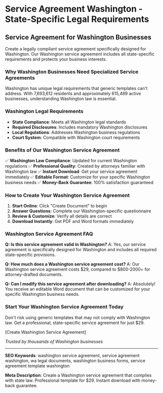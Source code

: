 # Service Agreement Washington - State-Specific Legal Requirements

## Service Agreement for Washington Businesses

Create a legally compliant service agreement specifically designed for Washington. Our Washington service agreement includes all state-specific requirements and protects your business interests.

### Why Washington Businesses Need Specialized Service Agreements

Washington has unique legal requirements that generic templates can't address. With 7,693,612 residents and approximately 615,489 active businesses, understanding Washington law is essential.

### Washington Legal Requirements

- **State Compliance**: Meets all Washington legal standards
- **Required Disclosures**: Includes mandatory Washington disclosures
- **Local Regulations**: Addresses Washington business regulations
- **Court System**: Compatible with Washington court requirements

### Benefits of Our Washington Service Agreement

✅ **Washington Law Compliance**: Updated for current Washington regulations
✅ **Professional Quality**: Created by attorneys familiar with Washington law
✅ **Instant Download**: Get your service agreement immediately
✅ **Editable Format**: Customize for your specific Washington business needs
✅ **Money-Back Guarantee**: 100% satisfaction guaranteed

### How to Create Your Washington Service Agreement

1. **Start Online**: Click "Create Document" to begin
2. **Answer Questions**: Complete our Washington-specific questionnaire
3. **Review & Customize**: Verify all details are correct
4. **Download Instantly**: Get PDF and Word formats immediately

### Washington Service Agreement FAQ

**Q: Is this service agreement valid in Washington?**
A: Yes, our service agreement is specifically designed for Washington and includes all required state-specific provisions.

**Q: How much does a Washington service agreement cost?**
A: Our Washington service agreement costs $29, compared to $800-2000+ for attorney-drafted documents.

**Q: Can I modify this service agreement after downloading?**
A: Absolutely! You receive an editable Word document that can be customized for your specific Washington business needs.

### Start Your Washington Service Agreement Today

Don't risk using generic templates that may not comply with Washington law. Get a professional, state-specific service agreement for just $29.

[Create Washington Service Agreement]

*Trusted by thousands of Washington businesses*

---

**SEO Keywords**: washington service agreement, service agreement washington, wa legal documents, washington business forms, service agreement template washington

**Meta Description**: Create a Washington service agreement that complies with state law. Professional template for $29. Instant download with money-back guarantee.
